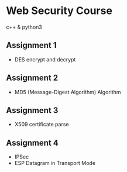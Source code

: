 # Web Security Course

c++ & python3

## Assignment 1 

- DES encrypt and decrypt

## Assignment 2

- MD5 (Message-Digest Algorithm) Algorithm

## Assignment 3

- X509 certificate parse 

## Assignment 4

- IPSec 
- ESP Datagram in Transport Mode